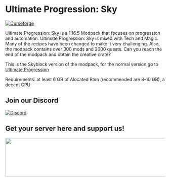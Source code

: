 # Ultimate Progression: Sky

[![Curseforge](http://cf.way2muchnoise.eu/full_648382_downloads.svg)](https://www.curseforge.com/minecraft/modpacks/ultimate-progression-sky)

Ultimate Progression: Sky is a 1.16.5 Modpack that focuses on progression and automation. Ultimate Progression: Sky is mixed with Tech and Magic. Many of the recipes have been changed to make it very challenging. Also, the modpack contains over 300 mods and 2000 quests. Can you reach the end of the modpack and obtain the creative crate?

This is the Skyblock version of the modpack, for the normal version go to <a href="https://www.curseforge.com/minecraft/modpacks/ultimate-progression">Ultimate Progression</a>

Requirements: at least 6 GB of Alocated Ram (recommended are 8-10 GB), a decent CPU

## Join our Discord

[![Discord](https://discord.com/assets/e4923594e694a21542a489471ecffa50.svg)](https://discord.gg/g8vzcVSdMe)

## Get your server here and support us!

<a href="https://www.bisecthosting.com/ULTIMATEPROGRESS"><img src="https://www.bisecthosting.com/images/CF/Ultimate%20Progression/bh_up_promo.png" width="780" height="123" border="0"></a>

